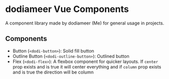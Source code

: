 # dodiameer Vue Components

A component library made by dodiameer (Me) for general usage in projects. 

## Components
- Button (`<dodi-button>`): Solid fill button
- Outline Button (`<dodi-outline-button>`): Outlined button
- Flex (`<dodi-flex>`): A flexbox component for quicker layouts. If `center` prop exists and is true it will center everything and if `column` prop exists and is true the direction will be column